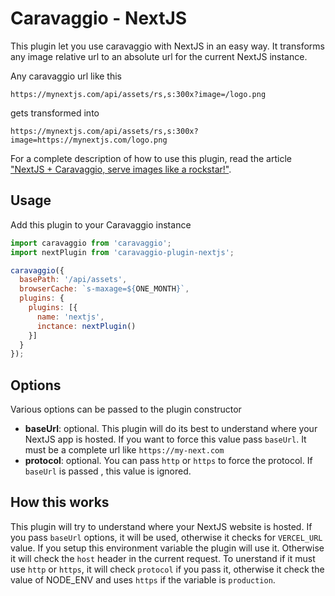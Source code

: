 # Caravaggio - NextJS

This plugin let you use caravaggio with NextJS in an easy way. It transforms any image relative url
to an absolute url for the current NextJS instance.

Any caravaggio url like this

```
https://mynextjs.com/api/assets/rs,s:300x?image=/logo.png
```

gets transformed into

```
https://mynextjs.com/api/assets/rs,s:300x?image=https://mynextjs.com/logo.png
```

For a complete description of how to use this plugin, read the article 
["NextJS + Caravaggio, serve images like a rockstar!"](https://ramielcreations.com/nextjs-images).

## Usage

Add this plugin to your Caravaggio instance

```js
import caravaggio from 'caravaggio';
import nextPlugin from 'caravaggio-plugin-nextjs';

caravaggio({
  basePath: '/api/assets',
  browserCache: `s-maxage=${ONE_MONTH}`,
  plugins: {
    plugins: [{
      name: 'nextjs',
      inctance: nextPlugin()
    }]
  }
});
```

## Options

Various options can be passed to the plugin constructor

- __baseUrl__: optional. This plugin will do its best to understand where your NextJS app is hosted. 
  If you want to force this value pass `baseUrl`. It must be a complete url like `https://my-next.com`
- __protocol__: optional. You can pass `http` or `https` to force the protocol. If `baseUrl` is passed
  , this value is ignored.

## How this works

This plugin will try to understand where your NextJS website is hosted. If you pass `baseUrl` options, it will be used,
otherwise it checks for `VERCEL_URL` value. If you setup this environment variable the plugin will use it. Otherwise it will
check the `host` header in the current request. To unerstand if it must use `http` or `https`, it will check
`protocol` if you pass it, otherwise it check the value of NODE_ENV and uses `https` if the variable is `production`.
